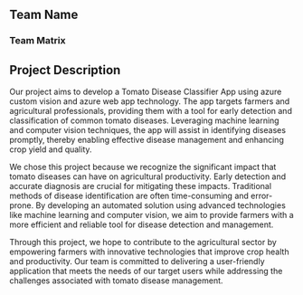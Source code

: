 ## Team Name

### Team Matrix


## Project Description

Our project aims to develop a Tomato Disease Classifier App using azure custom vision and azure web app technology. The app targets farmers and agricultural professionals, providing them with a tool for early detection and classification of common tomato diseases. Leveraging machine learning and computer vision techniques, the app will assist in identifying diseases promptly, thereby enabling effective disease management and enhancing crop yield and quality.

We chose this project because we recognize the significant impact that tomato diseases can have on agricultural productivity. Early detection and accurate diagnosis are crucial for mitigating these impacts. Traditional methods of disease identification are often time-consuming and error-prone. By developing an automated solution using advanced technologies like machine learning and computer vision, we aim to provide farmers with a more efficient and reliable tool for disease detection and management.

Through this project, we hope to contribute to the agricultural sector by empowering farmers with innovative technologies that improve crop health and productivity. Our team is committed to delivering a user-friendly application that meets the needs of our target users while addressing the challenges associated with tomato disease management.

